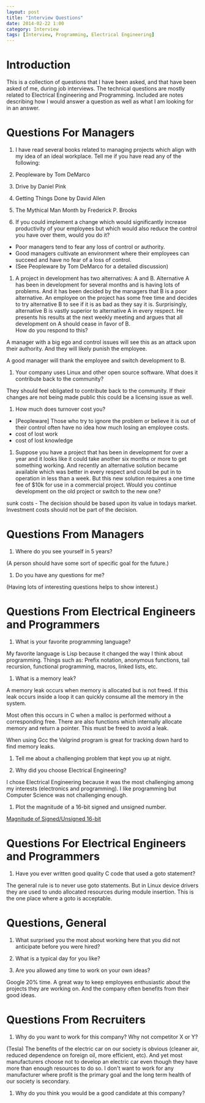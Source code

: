 ```yaml
---
layout: post
title: "Interview Questions"
date: 2014-02-22 1:00
category: Interview
tags: [Interview, Programming, Electrical Engineering]
---
```


# Introduction

This is a collection of questions that I have been asked,
and that have been asked of me, during job interviews.
The technical questions are mostly related to
Electrical Engineering and Programming.
Included are notes describing how I would answer a question as
well as what I am looking for in an answer.

# Questions For Managers

1. I have read several books related to managing projects which align
with my idea of an ideal workplace.  Tell me if you have read any of
the following:
  1. Peopleware by Tom DeMarco
  1. Drive by Daniel Pink
  1. Getting Things Done by David Allen
  1. The Mythical Man Month by Frederick P. Brooks

1. If you could implement a change which would significantly increase
productivity of your employees but which would also reduce the control
you have over them, would you do it?
  - Poor managers tend to fear any loss of control or authority.
  - Good managers cultivate an environment where their employees can
    succeed and have no fear of a loss of control.
  - (See Peopleware by Tom DeMarco for a detailed discussion)

1. A project in development has two alternatives: A and B.
Alternative A has been in development for several months and is having
lots of problems.  And it has been decided by the managers that
B is a poor alternative.
An employee on the project has some free time and decides to try alternative
B to see if it is as bad as they say it is.
Surprisingly, alternative B is vastly superior to alternative A
in every respect.
He presents his results at the next weekly meeting and argues that
all development on A should cease in favor of B.<br>
How do you respond to this?

  A manager with a big ego and control issues will see this as an attack upon
  their authority.  And they will likely punish the employee.

  A good manager will thank the employee and switch development to B.

1. Your company uses Linux and other open source software.
What does it contribute back to the community?

  They should feel obligated to contribute back to the community.
  If their changes are not being made public this could be a licensing
  issue as well.

1. How much does turnover cost you?
  - [Peopleware] Those who try to ignore the problem or believe it is out
	of their control often have no idea how much losing an employee costs.
  - cost of lost work
  - cost of lost knowledge

1. Suppose you have a project that has been in development for over
a year and it looks like it could take another six months or more
to get something working.
And recently an alternative solution became available which was better in
every respect and could be put in to operation in less than a week.
But this new solution requires a one time fee of $10k for use in a
commercial project.
Would you continue development on the old project or switch to the new one?

  sunk costs - The decision should be based upon its value in todays
  market.  Investment costs should not be part of the decision.

# Questions From Managers

1. Where do you see yourself in 5 years?

  (A person should have some sort of specific goal for the future.)

1. Do you have any questions for me?

  (Having lots of interesting questions helps to show interest.)

# Questions From Electrical Engineers and Programmers

1. What is your favorite programming language?

  My favorite language is Lisp because it changed the way I think
  about programming.
  Things such as: Prefix notation, anonymous functions, tail recursion,
  functional programming, macros, linked lists, etc.

1. What is a memory leak?

  A memory leak occurs when memory is allocated but is not freed.
  If this leak occurs inside a loop it can quickly consume all the
  memory in the system.

  Most often this occurs in C when a malloc is performed without a
  corresponding free.  There are also functions which internally
  allocate memory and return a pointer.  This must be freed to avoid
  a leak.

  When using Gcc the Valgrind program is great for tracking down
  hard to find memory leaks.

1. Tell me about a challenging problem that kept you up at night.

1. Why did you choose Electrical Engineering?

  I chose Electrical Engineering because it was the most challenging
  among my interests (electronics and programming).  I like programming
  but Computer Science was not challenging enough.

1. Plot the magnitude of a 16-bit signed and unsigned number.

[Magnitude of Signed/Unsigned 16-bit](/programming/2014/01/17/sign_magnitude.html)

# Questions For Electrical Engineers and Programmers

1. Have you ever written good quality C code that used a goto statement?

  The general rule is to never use goto statements.
  But in Linux device drivers they are used to undo allocated resources
  during module insertion.
  This is the one place where a goto is acceptable.

# Questions, General

1. What surprised you the most about working here that you did
not anticipate before you were hired?

1. What is a typical day for you like?

1. Are you allowed any time to work on your own ideas?

  Google 20% time.  A great way to keep employees enthusiastic
  about the projects they are working on.  And the company often
  benefits from their good ideas.

# Questions From Recruiters

1. Why do you want to work for this company?  Why not competitor X or Y?

  (Tesla)
  The benefits of the electric car on our society is obvious
  (cleaner air, reduced dependence on foreign oil,  more efficient, etc).
  And yet most manufacturers choose not to develop an electric car even though
  they have more than enough resources to do so.
  I don't want to work for any manufacturer where profit is the primary
  goal and the long term health of our society is secondary.

1. Why do you think you would be a good candidate at this company?

